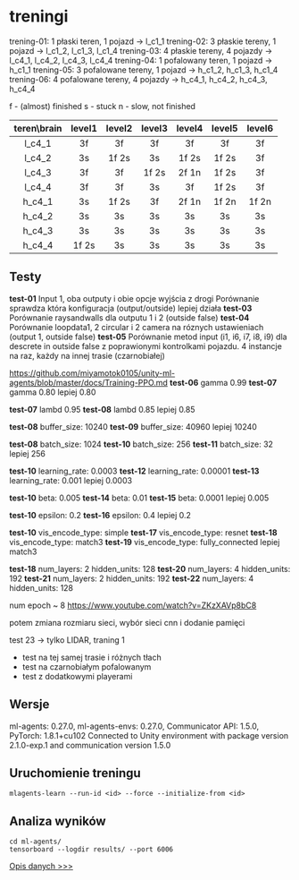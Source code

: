 # treningi
trening-01: 1 płaski teren, 1 pojazd -> l_c1_1
trening-02: 3 płaskie tereny, 1 pojazd -> l_c1_2, l_c1_3, l_c1_4
trening-03: 4 płaskie tereny, 4 pojazdy -> l_c4_1, l_c4_2, l_c4_3, l_c4_4
trening-04: 1 pofalowany teren, 1 pojazd -> h_c1_1
trening-05: 3 pofalowane tereny, 1 pojazd -> h_c1_2, h_c1_3, h_c1_4
trening-06: 4 pofalowane tereny, 4 pojazdy -> h_c4_1, h_c4_2, h_c4_3, h_c4_4


f - (almost) finished
s - stuck
n - slow, not finished

| teren\brain | level1 | level2 | level3 | level4 | level5 | level6 |
| :---------: | :----: | :----: | :----: | :----: | :----: | :----: |
|   l_c4_1    |   3f   |   3f   |   3f   |   3f   |   3f   |   3f   |
|   l_c4_2    |   3s   | 1f 2s  |   3s   | 1f 2s  | 1f 2s  |   3f   |
|   l_c4_3    |   3f   |   3f   | 1f 2s  | 2f 1n  | 1f 2s  |   3f   |
|   l_c4_4    |   3f   |   3f   |   3s   |   3f   | 1f 2s  |   3f   |
|   h_c4_1    |   3s   | 1f 2s  |   3f   | 2f 1n  | 1f 2n  | 1f 2n  |
|   h_c4_2    |   3s   |   3s   |   3s   |   3s   |   3s   |   3s   |
|   h_c4_3    |   3s   |   3s   |   3s   |   3s   |   3s   |   3s   |
|   h_c4_4    | 1f 2s  |   3s   |   3s   |   3s   |   3s   |   3s   |


## Testy
**test-01**
Input 1, oba outputy i obie opcje wyjścia z drogi
Porównanie sprawdza która konfiguracja (output/outside) lepiej działa
**test-03**
Porównanie raysandwalls dla outputu 1 i 2 (outside false)
**test-04**
Porównanie loopdata1, 2 circular i 2 camera na róznych ustawieniach (output 1, outside false)
**test-05**
Porównanie metod input (i1, i6, i7, i8, i9) dla descrete in outside false z poprawionymi kontrolkami pojazdu. 4 instancje na raz, każdy na innej trasie (czarnobiałej)

https://github.com/miyamotok0105/unity-ml-agents/blob/master/docs/Training-PPO.md
**test-06** gamma 0.99
**test-07** gamma 0.80
lepiej 0.80

**test-07** lambd 0.95
**test-08** lambd 0.85
lepiej 0.85

**test-08** buffer_size: 10240
**test-09** buffer_size: 40960
lepiej 10240

**test-08** batch_size: 1024
**test-10** batch_size: 256
**test-11** batch_size: 32
lepiej 256

**test-10** learning_rate: 0.0003
**test-12** learning_rate: 0.00001
**test-13** learning_rate: 0.001
lepiej 0.0003

**test-10** beta: 0.005
**test-14** beta: 0.01
**test-15** beta: 0.0001
lepiej 0.005

**test-10** epsilon: 0.2
**test-16** epsilon: 0.4
lepiej 0.2

**test-10** vis_encode_type: simple
**test-17** vis_encode_type: resnet
**test-18** vis_encode_type: match3
**test-19** vis_encode_type: fully_connected
lepiej match3

**test-18** num_layers: 2 hidden_units: 128
**test-20** num_layers: 4 hidden_units: 192
**test-21** num_layers: 2 hidden_units: 192
**test-22** num_layers: 4 hidden_units: 128

num epoch ~ 8 https://www.youtube.com/watch?v=ZKzXAVp8bC8


potem zmiana rozmiaru sieci, wybór sieci cnn i dodanie pamięci

test 23 -> tylko LIDAR, traning 1

* test na tej samej trasie i różnych tłach
* test na czarnobiałym pofalowanym
* test z dodatkowymi playerami

## Wersje
ml-agents: 0.27.0,
ml-agents-envs: 0.27.0,
Communicator API: 1.5.0,
PyTorch: 1.8.1+cu102
Connected to Unity environment with package version 2.1.0-exp.1 and communication version 1.5.0

## Uruchomienie treningu
```
mlagents-learn --run-id <id> --force --initialize-from <id>
```

## Analiza wyników
```
cd ml-agents/
tensorboard --logdir results/ --port 6006
```
[Opis danych >>>](https://github.com/Unity-Technologies/ml-agents/blob/main/docs/Using-Tensorboard.md#the-ml-agents-toolkit-training-statistics)

